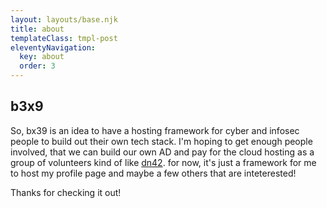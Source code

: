 ```yaml
---
layout: layouts/base.njk
title: about
templateClass: tmpl-post
eleventyNavigation:
  key: about
  order: 3
---
```


## b3x9

So, bx39 is an idea to have a hosting framework for cyber and infosec people to build out their own tech stack. I'm hoping to get enough people involved, that we can build our own AD and pay for the cloud hosting as a group of volunteers kind of like [dn42](https://dn42.us/). for now, it's just a framework for me to host my profile page and maybe a few others that are inteterested! 

Thanks for checking it out! 
